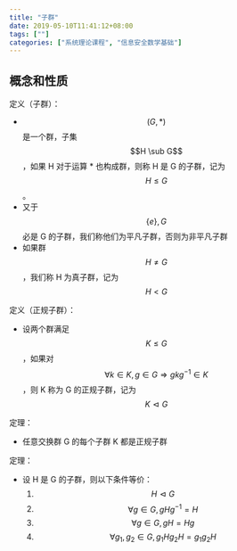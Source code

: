 ```yaml
---
title: "子群"
date: 2019-05-10T11:41:12+08:00
tags: [""]
categories: ["系统理论课程", "信息安全数学基础"]
---
```



## 概念和性质

定义（子群）：

- $$(G, *)$$ 是一个群，子集 $$H \sub G$$，如果 H 对于运算 * 也构成群，则称 H 是 G 的子群，记为 $$H \le G$$。
- 又于 $$\{e\}, G$$ 必是 G 的子群，我们称他们为平凡子群，否则为非平凡子群
- 如果群 $$H \not= G$$，我们称 H 为真子群，记为 $$H < G$$

定义（正规子群）：

- 设两个群满足 $$K \le G$$，如果对 $$\forall k \in K, g \in G \Rightarrow gkg^{-1} \in K$$，则 K 称为 G 的正规子群，记为 $$K \vartriangleleft G$$

定理：

- 任意交换群 G 的每个子群 K 都是正规子群

定理：

- 设 H 是 G 的子群，则以下条件等价：
  1. $$H \vartriangleleft G$$
  2. $$\forall g \in G, gHg^{-1} = H$$
  3. $$\forall g \in G, gH = Hg$$
  4. $$\forall g_1, g_2 \in G, g_1Hg_2H = g_1g_2H$$


